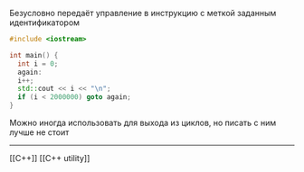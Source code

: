 Безусловно передаёт управление в инструкцию с меткой заданным идентификатором

```cpp
#include <iostream>

int main() {
  int i = 0;
  again: 
  i++;
  std::cout << i << "\n";
  if (i < 2000000) goto again;
}
```

Можно иногда использовать для выхода из циклов, но писать с ним лучше не стоит

---
[[C++]] [[C++ utility]]